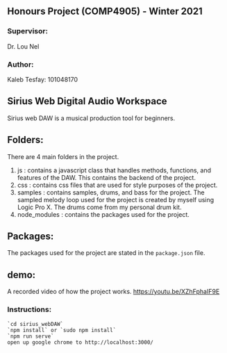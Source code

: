 ## Honours Project (COMP4905) - Winter 2021 

### Supervisor:
Dr. Lou Nel

### Author: 
Kaleb Tesfay: 101048170

## Sirius Web Digital Audio Workspace
Sirius web DAW is a musical production tool for beginners.

## Folders:
There are 4 main folders in the project.

1) js           : contains a javascript class that handles methods, functions, and features of the DAW. 
                This contains the backend of the project.
2) css          : contains css files that are used for style purposes of the project.
3) samples      : contains samples, drums, and bass for the project. The sampled melody loop used for 
                the project is created by myself using Logic Pro X. The drums come from my personal drum kit.
4) node_modules : contains the packages used for the project.


## Packages:
The packages used for the project are stated in the `package.json` file.

## demo:
A recorded video of how the project works.
https://youtu.be/XZhFphaIF9E

### Instructions:
    `cd sirius_webDAW`
    `npm install` or `sudo npm install`
    `npm run serve`
    open up google chrome to http://localhost:3000/